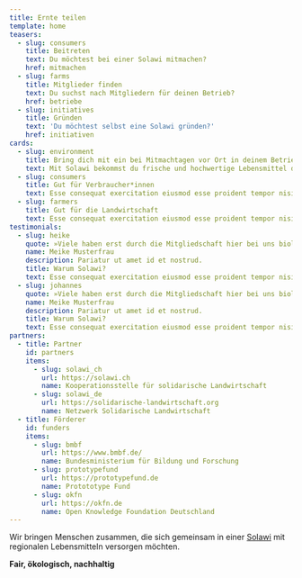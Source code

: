 ```yaml
---
title: Ernte teilen
template: home
teasers:
  - slug: consumers
    title: Beitreten
    text: Du möchtest bei einer Solawi mitmachen?
    href: mitmachen
  - slug: farms
    title: Mitglieder finden
    text: Du suchst nach Mitgliedern für deinen Betrieb?
    href: betriebe
  - slug: initiatives
    title: Gründen
    text: 'Du möchtest selbst eine Solawi gründen?'
    href: initiativen
cards:
  - slug: environment
    title: Bring dich mit ein bei Mitmachtagen vor Ort in deinem Betrieb
    text: Mit Solawi bekommst du frische und hochwertige Lebensmittel direkt von deinem Betrieb. Du erhältst Einblick in die Erzeugung deiner Lebensmittel, kannst den Anbau selbst mitgestalten und lernst dabei noch gleich interessante Menschen kennen.
  - slug: consumers
    title: Gut für Verbraucher*innen
    text: Esse consequat exercitation eiusmod esse proident tempor nisi cillum. Officia irure do laborum nisi excepteur aliquip duis ea commodo. Pariatur ut amet id et nostrud.
  - slug: farmers
    title: Gut für die Landwirtschaft
    text: Esse consequat exercitation eiusmod esse proident tempor nisi cillum. Officia irure do laborum nisi excepteur aliquip duis ea commodo. Pariatur ut amet id et nostrud.
testimonials:
  - slug: heike
    quote: »Viele haben erst durch die Mitgliedschaft hier bei uns biologische Lebensmittel kennengelernt und machen sich jetzt Gedanken zum Lebensmittelanbau, zur biologischen Vielfalt und sehen, dass sie was bewegen können.«
    name: Meike Musterfrau
    description: Pariatur ut amet id et nostrud.
    title: Warum Solawi?
    text: Esse consequat exercitation eiusmod esse proident tempor nisi cillum. Officia irure do laborum nisi excepteur aliquip duis ea commodo. Pariatur ut amet id et nostrud.
  - slug: johannes
    quote: »Viele haben erst durch die Mitgliedschaft hier bei uns biologische Lebensmittel kennengelernt und machen sich jetzt Gedanken zum Lebensmittelanbau, zur biologischen Vielfalt und sehen, dass sie was bewegen können.«
    name: Meike Musterfrau
    description: Pariatur ut amet id et nostrud.
    title: Warum Solawi?
    text: Esse consequat exercitation eiusmod esse proident tempor nisi cillum. Officia irure do laborum nisi excepteur aliquip duis ea commodo. Pariatur ut amet id et nostrud.
partners:
  - title: Partner
    id: partners
    items:
      - slug: solawi_ch
        url: https://solawi.ch
        name: Kooperationsstelle für solidarische Landwirtschaft
      - slug: solawi_de
        url: https://solidarische-landwirtschaft.org
        name: Netzwerk Solidarische Landwirtschaft
  - title: Förderer
    id: funders
    items:
      - slug: bmbf
        url: https://www.bmbf.de/
        name: Bundesministerium für Bildung und Forschung
      - slug: prototypefund
        url: https://prototypefund.de
        name: Protototype Fund
      - slug: okfn
        url: https://okfn.de
        name: Open Knowledge Foundation Deutschland
---
```


Wir bringen Menschen zusammen, die sich gemeinsam in einer [Solawi](/was-ist-solawi) mit regionalen Lebensmitteln versorgen&nbsp;möchten.

**Fair, ökologisch, nachhaltig**

